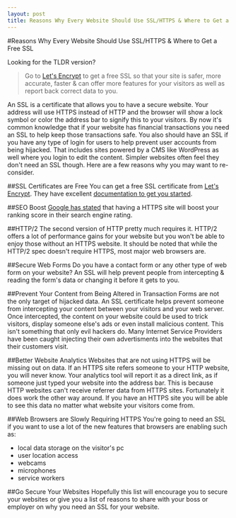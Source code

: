 ```yaml
---
layout: post
title: Reasons Why Every Website Should Use SSL/HTTPS & Where to Get a Free SSL
---
```


#Reasons Why Every Website Should Use SSL/HTTPS & Where to Get a Free SSL

Looking for the TLDR version? 

> Go to [Let's Encrypt](https://letsencrypt.org/) to get a free SSL so that your site is safer, more accurate, faster & can offer more features for your visitors as well as report back correct data to you. 

An SSL is a certificate that allows you to have a secure website. Your address will use HTTPS instead of HTTP and the browser will show a lock symbol or color the address bar to signify this to your visitors. By now it's common knowledge that if your website has financial transactions you need an SSL to help keep those transactions safe. You also should have an SSL if you have any type of login for users to help prevent user accounts from being hijacked. That includes sites powered by a CMS like WordPress as well where you login to edit the content. Simpler websites often feel they don't need an SSL though. Here are a few reasons why you may want to re-consider.

##SSL Certificates are Free
You can get a free SSL certificate from [Let's Encrypt](https://letsencrypt.org/). They have excellent [documentation to get you started](https://letsencrypt.org/getting-started/). 

##SEO Boost 
[Google has stated](https://webmasters.googleblog.com/2014/08/https-as-ranking-signal.html) that having a HTTPS site will boost your ranking score in their search engine rating.  

##HTTP/2
The second version of HTTP pretty much requires it. HTTP/2 offers a lot of performance gains for your website but you won't be able to enjoy those without an HTTPS website. It should be noted that while the HTTP/2 spec doesn't require HTTPS, most major web browsers are.

##Secure Web Forms
Do you have a contact form or any other type of web form on your website? An SSL will help prevent people from intercepting & reading the form's data or changing it before it gets to you.

##Prevent Your Content from Being Altered in Transaction
Forms are not the only target of hijacked data. An SSL certificate helps prevent someone from intercepting your content between your visitors and your web server. Once intercepted, the content on your website could be used to trick visitors, display someone else's ads or even install malicious content. This isn't something that only evil hackers do. Many Internet Service Providers have been caught injecting their own advertisments into the websites that their customers visit. 

##Better Website Analytics 
Websites that are not using HTTPS will be missing out on data. If an HTTPS site refers someone to your HTTP website, you will never know. Your analytics tool will report it as a direct link, as if someone just typed your website into the address bar. This is because HTTP websites can't receive referrer data from HTTPS sites. Fortunately it does work the other way around. If you have an HTTPS site you will be able to see this data no matter what website your visitors come from. 

##Web Browsers are Slowly Requiring HTTPS
You're going to need an SSL if you want to use a lot of the new features that browsers are enabling such as:

* local data storage on the visitor's pc
* user location access
* webcams
* microphones
* service workers

##Go Secure Your Websites
Hopefully this list will encourage you to secure your websites or give you a list of reasons to share with your boss or employer on why you need an SSL for your website. 
